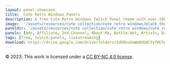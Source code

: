 ```yaml
---
layout: panel-showcase
title:  Cute Retro Windows Panels
description: A free Cute Retro Windows Twitch Panel theme with over 200+ panels.
image:  '/assets/resources/cute collection/cute retro windows/blank_thumbnail.png'
paneldir: '/assets/resources/cute collection/cute retro windows/cute_retro_windows_'
panels: [Ads, Affiliate, 2nd-Channel, About-Me, Battle-Net, Artists, Background, ArtStation, Birthday, BTTV, Calendar, Blog, Charity, Chat-Rules, Clips, Channel-Points, Emotes, Fanmail, Donate, Editor, Friends, Games, Gear, FAQ, Hardware, Hive, Hall-of-Fame, Hall-of-Shame, Ko-Fi, Languages, Leaderboard, Links, Music, Mastadon, Merch, Mods, New-Channel, P.O, Partners, My-Shop, Sponsorships, Subscribe, Support, TikTok, Perks, Playlist, Pronouns, Rules]
tags: [free, twitch-panels, livestreaming]
download: https://drive.google.com/drive/folders/1dH9evUaWm8dU8CfyfHC5gRtYXI6R_830?usp=share_link
---
```


© 2023. This work is licensed under a [CC BY-NC 4.0 license](https://creativecommons.org/licenses/by-nc/4.0/). 
